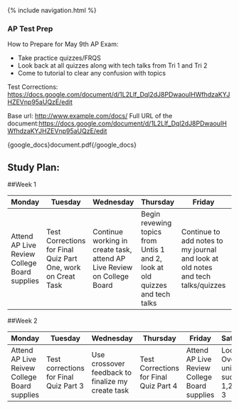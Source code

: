 {% include navigation.html %}
### AP Test Prep

How to Prepare for May 9th AP Exam: 
- Take practice quizzes/FRQS
- Look back at all quizzes along with tech talks from Tri 1 and Tri 2
- Come to tutorial to clear any confusion with topics 

Test Corrections: https://docs.google.com/document/d/1L2Llf_Dql2dJ8PDwaouIHWfhdzaKYJHZEVnp95aUQzE/edit

Base url: http://www.example.com/docs/
Full URL of the document:https://docs.google.com/document/d/1L2Llf_Dql2dJ8PDwaouIHWfhdzaKYJHZEVnp95aUQzE/edit 

{google_docs}document.pdf{/google_docs}

## Study Plan:

##Week 1

| Monday | Tuesday | Wednesday | Thursday | Friday | Saturday | Sunday |
| -------- | -------- | ------------ | --------- | ------ | --------- | ------- |
| Attend AP Live Review College Board supplies | Test Corrections for Final Quiz Part One, work on Creat Task | Continue working in create task, attend AP Live Review on College Board | Begin revewing topics from Untis 1 and 2, look at old quizzes and tech talks | Continue to add notes to my journal and look at old notes and tech talks/quizzes | Finish working on Create Task | Finalize create task and send to Mr.M |

##Week 2 

| Monday | Tuesday | Wednesday | Thursday | Friday | Saturday | Sunday |
| -------- | -------- | ------------ | --------- | ------ | --------- | ------- |
| Attend AP Live Reivew College Board supplies | Test corrections for Final Quiz Part 3 | Use crossover feedback to finalize my create task | Test Corrections for Final Quiz Part 4 | Attend AP Live Review College Board supplies | Look Over old units such as 1,2 and 3 | Continue to look at tech talks, journal notes, and quizzes on collegeboard|
